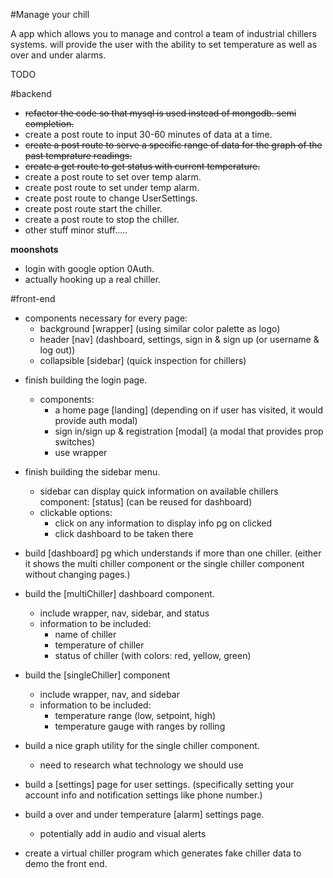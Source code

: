#Manage your chill

A app which allows you to manage and control a team of industrial chillers systems. will provide the user with 
the ability to set temperature as well as over and under alarms.

TODO 

#backend

* ~~refactor the code so that mysql is used instead of mongodb. semi completion.~~
* create a post route to input 30-60 minutes of data at a time. 
* ~~create a post route to serve a specific range of data for the graph of the past temprature readings.~~
* ~~create a get route to get status with current temperature.~~
* create a post route to set over temp alarm.
* create post route to  set under temp alarm.
* create post route to change UserSettings. 
* create post route start the chiller.
* create a post route to stop the chiller.
* other stuff minor stuff.....

**moonshots**

* login with google option 0Auth.
* actually hooking up a real chiller.

#front-end

- components necessary for every page: 
    - background [wrapper] (using similar color palette as logo)
    - header [nav] (dashboard, settings, sign in & sign up (or username & log out))
    - collapsible [sidebar] (quick inspection for chillers)

* finish building the login page.
    - components:
        - a home page [landing] (depending on if user has visited, it would provide auth modal)
        - sign in/sign up & registration [modal] (a modal that provides prop switches)
        - use wrapper 

* finish building the sidebar menu.
    - sidebar can display quick information on available chillers
        component: [status] (can be reused for dashboard)
    - clickable options: 
        - click on any information to display info pg on clicked
        - click dashboard to be taken there

* build [dashboard] pg which understands if more than one chiller.
  (either it shows the multi chiller component or the single chiller component without changing pages.)


* build the [multiChiller] dashboard component.
    - include wrapper, nav, sidebar, and status
    - information to be included: 
        - name of chiller
        - temperature of chiller
        - status of chiller (with colors: red, yellow, green)
        

* build the [singleChiller] component 
    - include wrapper, nav, and sidebar 
    - information to be included: 
        - temperature range (low, setpoint, high)
        - temperature gauge with ranges by rolling

* build a nice graph utility for the single chiller component.
    - need to research what technology we should use

* build a [settings] page for user settings. 
    (specifically setting your account info and notification settings like phone number.)

* build a over and under temperature [alarm] settings page.
    - potentially add in audio and visual alerts

* create a virtual chiller program which generates fake chiller data to demo the front end.
